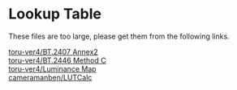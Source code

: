# Lookup Table

These files are too large, please get them from the following links.

[toru-ver4/BT.2407 Annex2](https://trev16.hatenablog.com/entry/2020/06/07/094646)  
[toru-ver4/BT.2446 Method C](https://trev16.hatenablog.com/entry/2020/08/01/131907)  
[toru-ver4/Luminance Map](https://trev16.hatenablog.com/entry/2020/04/26/190416)  
[cameramanben/LUTCalc](https://cameramanben.github.io/LUTCalc/LUTCalc/index.html)
